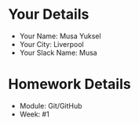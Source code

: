 <!--

The title for your pull request should be made in this format

CITY CLASS_NO - FIRST_NAME LAST_NAME - MODULE - WEEK_NO

For example,

London Class 7 - Chris Owen - HTMl/CSS - Week 1

-->

# Your Details

- Your Name: Musa Yuksel
- Your City: Liverpool
- Your Slack Name: Musa

# Homework Details

- Module: Git/GitHub
- Week: #1
